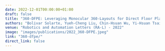 ```yaml
---
date: 2022-12-01T00:00:00+01:00
draft: false
title: "360-DFPE: Leveraging Monocular 360-Layouts for Direct Floor Plan Estimation"
authors: "Bolivar Solarte, Yueh-Cheng Liu, Chin-Hsuan Wu, Yi-Hsuan Tsai, Min Sun"
venue: "Robotics and Automation Letters (RA-L) - 2022"
image: "images/publications/2022_360-DFPE.jpeg"
link: "360-dfpe/"
direct_link: false
---
```

